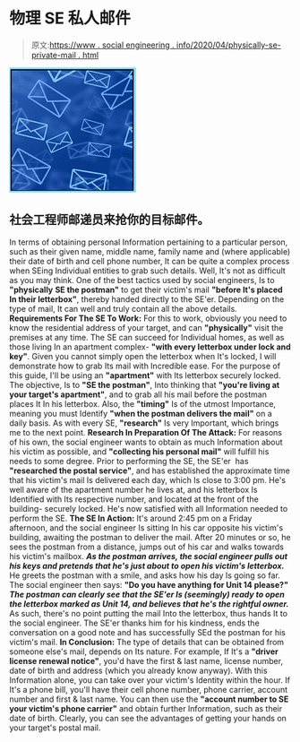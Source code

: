 # 物理 SE 私人邮件

> 原文:[https://www . social engineering . info/2020/04/physically-se-private-mail . html](https://www.socialengineering.info/2020/04/physically-se-private-mail.html)

[![](img/4051576b78630906b921ea0906a6102b.png)](https://1.bp.blogspot.com/-Uqn3WsFOYU0/XqRd0jxAepI/AAAAAAAAJm8/E3sit4DfhNUIwEoMdy5Ve7twQO1J8GqiACLcBGAsYHQ/s1600/Social%2BEngineer%2Bmail.%2Bwww.socialengineering.info.jpg)

## **社会工程师邮递员来抢你的目标邮件。**

In terms of obtaining personal Information pertaining to a particular person, such as their given name, middle name, family name and (where applicable) their date of birth and cell phone number, It can be quite a complex process when SEing Individual entities to grab such details. Well, It's not as difficult as you may think. One of the best tactics used by social engineers, Is to **"physically** **SE the postman"** to get their victim's mail **"before It's placed In their letterbox"**, thereby handed directly to the SE'er. Depending on the type of mail, It can well and truly contain all the above details.
  **Requirements For The SE To Work:**
  For this to work, obviously you need to know the residential address of your target, and can **"physically"** visit the premises at any time. The SE can succeed for Individual homes, as well as those living In an apartment complex- **"with every letterbox under lock and key"**. Given you cannot simply open the letterbox when It's locked, I will demonstrate how to grab Its mail with Incredible ease. For the purpose of this guide, I'll be using an **"apartment"** with Its letterbox securely locked.
  The objective, Is to **"SE the postman"**, Into thinking that **"you're living at your target's apartment"**, and to grab all his mail before the postman places It In his letterbox. Also, the **"timing"** Is of the utmost Importance, meaning you must Identify **"when the postman delivers the mail"** on a daily basis. As with every SE, **"research"** Is very Important, which brings me to the next point.
  **Research In Preparation Of The Attack:**
  For reasons of his own, the social engineer wants to obtain as much Information about his victim as possible, and **"collecting his personal mail"** will fulfill his needs to some degree. Prior to performing the SE, the SE'er  has **"researched the postal service"**, and has established the approximate time that his victim's mail Is delivered each day, which Is close to 3:00 pm. He's well aware of the apartment number he lives at, and his letterbox Is Identified with Its respective number, and located at the front of the building- securely locked. He's now satisfied with all Information needed to perform the SE.
  **The SE In Action:**
  It's around 2:45 pm on a Friday afternoon, and the social engineer Is sitting In his car opposite his victim's building, awaiting the postman to deliver the mail. After 20 minutes or so, he sees the postman from a distance, jumps out of his car and walks towards his victim's mailbox. ***As the postman arrives, the social engineer pulls out his keys and pretends that he's just about to open his victim's letterbox.***
  He greets the postman with a smile, and asks how his day Is going so far. The social engineer then says: **"Do you have anything for Unit 14 please?" *The postman can clearly see that the SE'er Is (seemingly) ready to open the letterbox marked as Unit 14, and believes that he's the rightful owner.*** As such, there's no point putting the mail Into the letterbox, thus hands It to the social engineer. The SE'er thanks him for his kindness, ends the conversation on a good note and has successfully SEd the postman for his victim's mail.
  **In Conclusion:**
  The type of details that can be obtained from someone else's mail, depends on Its nature. For example, If It's a **"driver license renewal notice"**, you'd have the first & last name, license number, date of birth and address (which you already know anyway). With this Information alone, you can take over your victim's Identity within the hour.
  If It's a phone bill, you'll have their cell phone number, phone carrier, account number and first & last name. You can then use the **"account number to SE your victim's phone carrier"** and obtain further Information, such as their date of birth. Clearly, you can see the advantages of getting your hands on your target's postal mail.